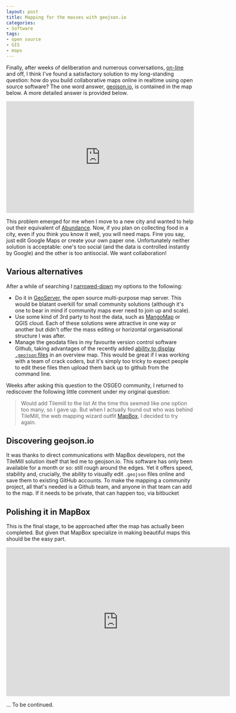 ```yaml
---
layout: post
title: Mapping for the masses with geojson.io 
categories:
- Software 
tags:
- open source
- GIS
- maps
---
```

Finally, after weeks of deliberation and numerous conversations, [on-line](http://gis.stackexchange.com/questions/77734/can-osms-id-editor-be-used-on-custom-maps)
and off, I think I've found 
a satisfactory solution to my long-standing question: how do you build collaborative maps online 
in realtime using open source software? The one word answer, [geojson.io](http://geojson.io), is contained in the map below. A 
more detailed answer is provided below.
<iframe frameborder="0" width="100%" height="300" src="http://bl.ocks.org/d/d7defc8f828f444b5e25"></iframe>

This problem emerged for me when I move to a new city and wanted to help out their equivalent of [Abundance](http://growsheffield.com/abundance/).
Now, if you plan on collecting food in a city, even if you think you know it well, you will need maps.
Fine you say, just edit Google Maps or create your own paper one. Unfortunately neither solution is acceptable: one's too
social (and the data is controlled instantly by Google) and the other is too antisocial. We want collaboration!

## Various alternatives
After a while of searching I [narrowed-down](http://gis.stackexchange.com/questions/74600/whats-the-most-appropriate-toolset-for-creating-a-community-map)
my options to the following:
- Do it in [GeoServer](http://geoserver.org/display/GEOS/Welcome),
the open source multi-purpose map server. This would be blatant overkill for small community solutions 
(although it's one to bear in mind if community maps ever need to join up and scale).
- Use some kind of 3rd party to host the data, such as [MangoMap](http://blog.mangomap.com/) or QGIS cloud. Each of 
these solutions were attractive in one way or another but didn't offer the mass editing or horizontal organisational 
structure I was after.
- Manage the geodata files in my favourite version control software Github, taking advantages of the recently 
added [ability to display `.geojson` files](https://github.com/blog/1541-geojson-rendering-improvements)
in an overview map. This would be great if I was working with a team of crack coders, but it's simply too tricky to expect people
to edit these files then upload them back up to github from the command line.

Weeks after asking this question to the OSGEO community, I returned to rediscover the following little comment under my 
original question: 
> Would add Tilemill to the list
At the time this seemed like one option too many, so I gave up. But when I actually found out who was behind TileMill, 
the web mapping wizard outfit [MapBox](https://www.mapbox.com/), I decided to try again.

## Discovering geojson.io
It was thanks to direct communications with MapBox developers, not the TileMill solution itself
that led me to geojson.io. This software has only been available for a month or so: still rough 
around the edges. Yet it offers speed, stability and, crucially, the ability to visually edit
`.geojson` files online and save them to existing GitHub accounts. 
To make the mapping a community project, all that's needed is a Github team, and anyone in that 
team can add to the map. If it needs to be private, that can happen too, via bitbucket

## Polishing it in  MapBox
This is the final stage, to be approached after the map has actually been completed.
But given that MapBox specialize in making beautiful maps this should be the easy part.

<iframe src="http://infoamazonia.org/embed/?map_id=6731&width=600&height=400" width="600" height="400" frameborder="0"></iframe>


... To be continued.
